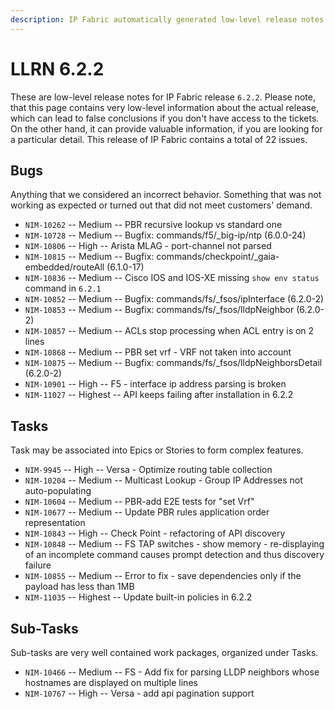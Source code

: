 ```yaml
---
description: IP Fabric automatically generated low-level release notes for version 6.2.2.
---
```


# LLRN 6.2.2

These are low-level release notes for IP Fabric release `6.2.2`. Please note, that this page contains very low-level information about the actual release, which can lead to false conclusions if you don't have access to the tickets. On the other hand, it can provide valuable information, if you are looking for a particular detail. This release of IP Fabric contains a total of 22 issues.

## Bugs

Anything that we considered an incorrect behavior. Something that was not working as expected or turned out that did not meet customers' demand.

- `NIM-10262` -- Medium -- PBR recursive lookup vs standard one
- `NIM-10728` -- Medium -- Bugfix: commands/f5/_big-ip/ntp (6.0.0-24)
- `NIM-10806` -- High -- Arista MLAG - port-channel not parsed
- `NIM-10815` -- Medium -- Bugfix: commands/checkpoint/_gaia-embedded/routeAll (6.1.0-17)
- `NIM-10836` -- Medium -- Cisco IOS and IOS-XE missing `show env status` command in `6.2.1`
- `NIM-10852` -- Medium -- Bugfix: commands/fs/_fsos/ipInterface (6.2.0-2)
- `NIM-10853` -- Medium -- Bugfix: commands/fs/_fsos/lldpNeighbor (6.2.0-2)
- `NIM-10857` -- Medium -- ACLs stop processing when ACL entry is on 2 lines
- `NIM-10868` -- Medium -- PBR set vrf - VRF not taken into account
- `NIM-10875` -- Medium -- Bugfix: commands/fs/_fsos/lldpNeighborsDetail (6.2.0-2)
- `NIM-10901` -- High -- F5 - interface ip address parsing is broken
- `NIM-11027` -- Highest -- API keeps failing after installation in 6.2.2

## Tasks

Task may be associated into Epics or Stories to form complex features.

- `NIM-9945` -- High -- Versa - Optimize routing table collection
- `NIM-10204` -- Medium -- Multicast Lookup - Group IP Addresses not auto-populating
- `NIM-10604` -- Medium -- PBR-add E2E tests for "set Vrf"
- `NIM-10677` -- Medium -- Update PBR rules application order representation
- `NIM-10843` -- High -- Check Point - refactoring of API discovery
- `NIM-10848` -- Medium -- FS TAP switches - show memory - re-displaying of an incomplete command causes prompt detection and thus discovery failure
- `NIM-10855` -- Medium -- Error to fix - save dependencies only if the payload has less than 1MB
- `NIM-11035` -- Highest -- Update built-in policies in 6.2.2

## Sub-Tasks

Sub-tasks are very well contained work packages, organized under Tasks.

- `NIM-10466` -- Medium -- FS - Add fix for parsing LLDP neighbors whose hostnames are displayed on multiple lines
- `NIM-10767` -- High -- Versa - add api pagination support
